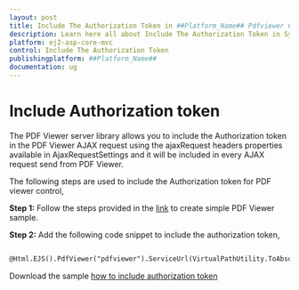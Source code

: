 ```yaml
---
layout: post
title: Include The Authorization Token in ##Platform_Name## Pdfviewer Component
description: Learn here all about Include The Authorization Token in Syncfusion ##Platform_Name## Pdfviewer component of Syncfusion Essential JS 2 and more.
platform: ej2-asp-core-mvc
control: Include The Authorization Token
publishingplatform: ##Platform_Name##
documentation: ug
---
```



# Include Authorization token

The PDF Viewer server library allows you to include the Authorization token in the PDF Viewer AJAX request using the ajaxRequest headers properties available in AjaxRequestSettings and it will be included in every AJAX request send from PDF Viewer.

The following steps are used to include the Authorization token for PDF viewer control,

**Step 1:** Follow the steps provided in the [link](https://ej2.syncfusion.com/aspnetmvc/documentation/pdfviewer/getting-started/) to create simple PDF Viewer sample.

**Step 2:** Add the following code snippet to include the authorization token,

```html

@Html.EJS().PdfViewer("pdfviewer").ServiceUrl(VirtualPathUtility.ToAbsolute("~/PdfViewer/")).DocumentPath("PDF_Succinctly.pdf").AjaxRequestSettings(new PdfViewerAjaxRequestSettings { WithCredentials = true, AjaxHeaders = new object[] { new { headerName = "Testingabc", headerValue = "Testing123" } } }).Render()

```

Download the sample [how to include authorization token](https://www.syncfusion.com/downloads/support/directtrac/general/ze/MVCSAM~21380738543)